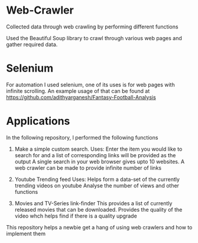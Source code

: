 # Web-Crawler
Collected data through web crawling by performing different functions

Used the Beautiful Soup library to crawl through various web pages and gather required data.

# Selenium
For automation I used selenium, one of its uses is for web pages with infinite scrolling. An example usage of that 
can be found at https://github.com/adithyarganesh/Fantasy-Football-Analysis

# Applications
In the following repository, I performed the following functions
  1. Make a simple custom search. 
    Uses: 
    Enter the item you would like to search for and a list of corresponding links will be provided as the output
    A single search in your web browser gives upto 10 websites.
    A web crawler can be made to provide infinite number of links
  
  2. Youtube Trending feed
    Uses:
    Helps form a data-set of the currently trending videos on youtube
    Analyse the number of views and other functions
    
  3. Movies and TV-Series link-finder
    This provides a list of currently released movies that can be downloaded.
    Provides the quality of the video whch helps find if there is a quality upgrade
    
    
This repository helps a newbie get a hang of using web crawlers and how to implement them
